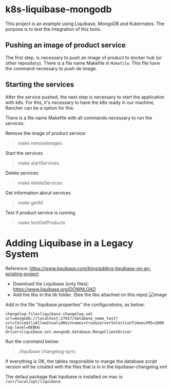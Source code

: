 # k8s-liquibase-mongodb
This project is an example using Liquibase, MongoDB and Kubernates. The purpose is to test the integration of this tools.

## Pushing an image of product service
The first step, is necessary to push an image of product to docker hub (or other repository). There is a file name Makefile in `Makefile`. This file have the command necessary to push de image.

## Starting the services
After the service pushed, the next step is necessary to start the application with k8s. For this, it's necessary to have the k8s ready in our machine, Rancher can be a option for this.

There is a file name Makefile with all commands necessary to run the services.

Remove the image of product service:
> make removeImages

Start the services
> make startServices

Delete services
> make deleteServices

Get information about services
> make getAll

Test if product service is running
> make testGetProducts

# Adding Liquibase in a Legacy System
Reference: https://www.liquibase.com/blog/adding-liquibase-on-an-existing-project

- Download the Liquibase (only files): https://www.liquibase.org/DOWNLOAD
- Add the libs in the lib folder. (See the libs attached on this repo)
![image](https://github.com/augustocolombelli/k8s-liquibase-mongodb/assets/20463205/8f2c4a37-ad0d-41cb-82eb-1811f5bce92f)

Add in the file "liquibase.properties" the configurations, as below:
```
changelog-file=liquibase-changelog.xml
url=mongodb://localhost:27017/database_name_test?ssl=false&tlsAllowInvalidHostnames=true&serverSelectionTimeoutMS=2000
log-level=DEBUG
driver=liquibase.ext.mongodb.database.MongoClientDriver
```
Run the command below:
> ./liquibase changelog-sync

If everything is OK, the tables responsible to mange the database script version will be created with the files that is in in the liquibase-changelog.xml

The defaul package that liquibase is installed on mac is `/usr/local/opt/liquibase`
